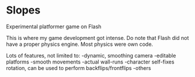 # Slopes
Experimental platformer game on Flash

This is where my game development got intense. Do note that Flash did not have a proper physics engine. Most physics were own code.

Lots of features, not limited to:
-dynamic, smoothing camera
-editable platforms
-smooth movements
-actual wall-runs
-character self-fixes rotation, can be used to perform backflips/frontflips
-others
